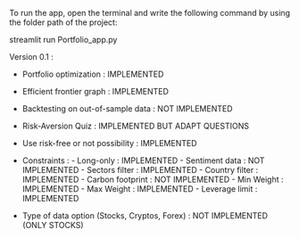 To run the app, open the terminal and write the following command by using the folder path of the project: 

streamlit run Portfolio_app.py



Version 0.1 :

- Portfolio optimization : IMPLEMENTED
- Efficient frontier graph : IMPLEMENTED
- Backtesting on out-of-sample data : NOT IMPLEMENTED
- Risk-Aversion Quiz : IMPLEMENTED BUT ADAPT QUESTIONS
- Use risk-free or not possibility : IMPLEMENTED
- Constraints : 
        - Long-only : IMPLEMENTED
        - Sentiment data : NOT IMPLEMENTED
        - Sectors filter : IMPLEMENTED
        - Country filter : IMPLEMENTED
        - Carbon footprint : NOT IMPLEMENTED
        - Min Weight : IMPLEMENTED
        - Max Weight : IMPLEMENTED
        - Leverage limit : IMPLEMENTED

- Type of data option (Stocks, Cryptos, Forex) : NOT IMPLEMENTED (ONLY STOCKS)
